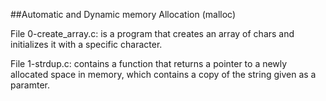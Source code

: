 ##Automatic and Dynamic memory Allocation (malloc)

File 0-create_array.c: is a program that creates an array of chars and initializes it with a specific character.

File 1-strdup.c: contains a function that returns a pointer to a newly allocated space in memory, which contains a copy of the string given as a paramter.
